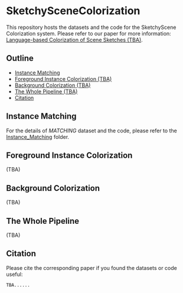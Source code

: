 # SketchySceneColorization

This repository hosts the datasets and the code for the SketchyScene Colorization system. Please refer to our paper for more information: [Language-based Colorization of Scene Sketches (TBA)]().

## Outline
- [Instance Matching](#instance-matching)
- [Foreground Instance Colorization (TBA)](#foreground-instance-colorization)
- [Background Colorization (TBA)](#background-colorization)
- [The Whole Pipeline (TBA)](#the-whole-pipeline)
- [Citation](#citation)


## Instance Matching

For the details of *MATCHING* dataset and the code, please refer to the [Instance_Matching](/Instance_Matching) folder.

## Foreground Instance Colorization

(TBA)

## Background Colorization

(TBA)

## The Whole Pipeline

(TBA)

## Citation

Please cite the corresponding paper if you found the datasets or code useful:

```
TBA......
```
